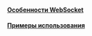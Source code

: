 #### [Особенности WebSocket](features/features.md)
#### [Примеры использования](examples/examples.md)
